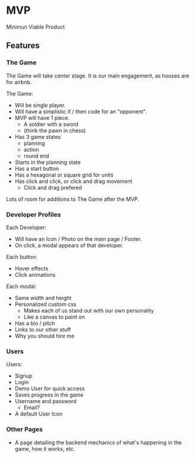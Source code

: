 # MVP

Minimun Viable Product

## Features

### The Game

The Game will take center stage. It is our main engagement, as houses are for airbnb.

The Game:
- Will be single player.
- Will have a simplistic if / then code for an "opponent".
- MVP will have 1 piece.
    - A soldier with a sword
    - (think the pawn in chess)
- Has 3 game states
    - planning
    - action
    - round end
- Starts in the planning state
- Has a start button
- Has a hexagonal or square grid for units
- Has click and click, or click and drag movement
    - Click and drag prefered

Lots of room for additions to The Game after the MVP.

### Developer Profiles

Each Developer:
- Will have an Icon / Photo on the main page / Footer.
- On click, a modal appears of that developer.

Each button:
- Hover effects
- Click animations

Each modal:
- Same width and height
- Personalized custom css
    - Makes each of us stand out with our own personality
    - Like a canvas to paint on
- Has a bio / pitch
- Links to our other stuff
- Why you should hire me

### Users

Users:
- Signup
- Login
- Demo User for quick access
- Saves progress in the game
- Username and password
    - Email?
- A default User Icon

### Other Pages

- A page detailing the backend mechanics of what's happening in the game, how it works, etc.